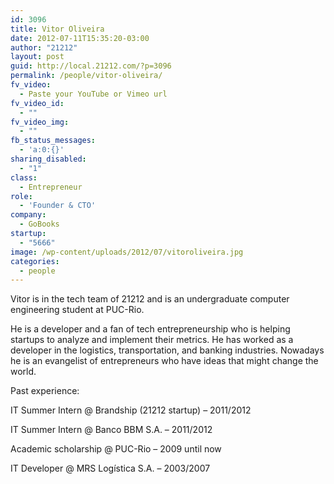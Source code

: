 ```yaml
---
id: 3096
title: Vitor Oliveira
date: 2012-07-11T15:35:20-03:00
author: "21212"
layout: post
guid: http://local.21212.com/?p=3096
permalink: /people/vitor-oliveira/
fv_video:
  - Paste your YouTube or Vimeo url
fv_video_id:
  - ""
fv_video_img:
  - ""
fb_status_messages:
  - 'a:0:{}'
sharing_disabled:
  - "1"
class:
  - Entrepreneur
role:
  - 'Founder & CTO'
company:
  - GoBooks
startup:
  - "5666"
image: /wp-content/uploads/2012/07/vitoroliveira.jpg
categories:
  - people
---
```

Vitor is in the tech team of 21212 and is an undergraduate computer engineering student at PUC-Rio.

He is a developer and a fan of tech entrepreneurship who is helping startups to analyze and implement their metrics. He has worked as a developer in the logistics, transportation, and banking industries. Nowadays he is an evangelist of entrepreneurs who have ideas that might change the world.

Past experience:

IT Summer Intern @ Brandship (21212 startup) &#8211; 2011/2012
  
IT Summer Intern @ Banco BBM S.A. &#8211; 2011/2012
  
Academic scholarship @ PUC-Rio &#8211; 2009 until now
  
IT Developer @ MRS Logística S.A. &#8211; 2003/2007